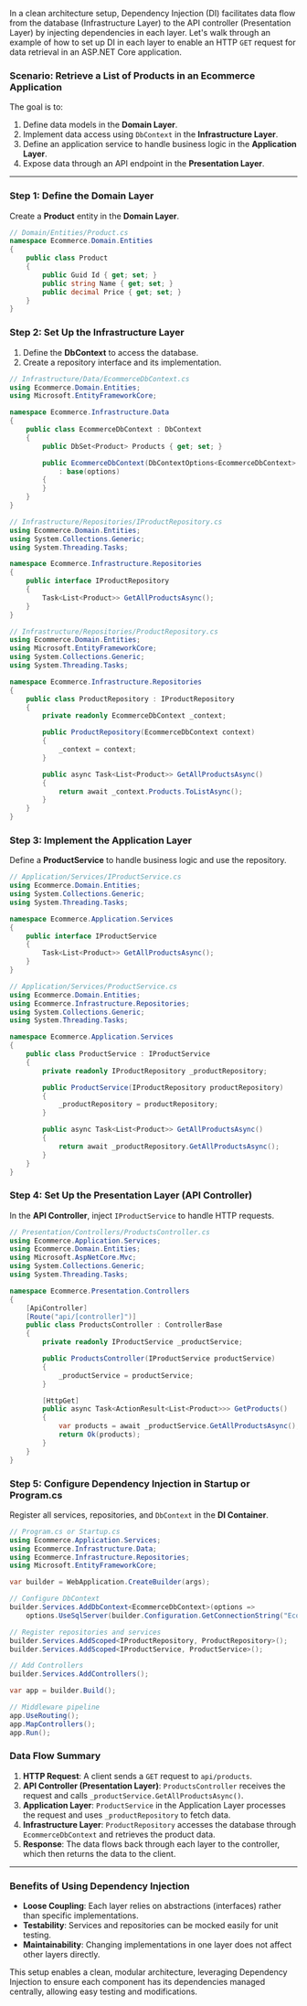 In a clean architecture setup, Dependency Injection (DI) facilitates data flow from the database (Infrastructure Layer) to the API controller (Presentation Layer) by injecting dependencies in each layer. Let's walk through an example of how to set up DI in each layer to enable an HTTP `GET` request for data retrieval in an ASP.NET Core application.

### Scenario: Retrieve a List of Products in an Ecommerce Application

The goal is to:
1. Define data models in the **Domain Layer**.
2. Implement data access using `DbContext` in the **Infrastructure Layer**.
3. Define an application service to handle business logic in the **Application Layer**.
4. Expose data through an API endpoint in the **Presentation Layer**.

---

### Step 1: Define the Domain Layer

Create a **Product** entity in the **Domain Layer**.

```csharp
// Domain/Entities/Product.cs
namespace Ecommerce.Domain.Entities
{
    public class Product
    {
        public Guid Id { get; set; }
        public string Name { get; set; }
        public decimal Price { get; set; }
    }
}
```

### Step 2: Set Up the Infrastructure Layer

1. Define the **DbContext** to access the database.
2. Create a repository interface and its implementation.

```csharp
// Infrastructure/Data/EcommerceDbContext.cs
using Ecommerce.Domain.Entities;
using Microsoft.EntityFrameworkCore;

namespace Ecommerce.Infrastructure.Data
{
    public class EcommerceDbContext : DbContext
    {
        public DbSet<Product> Products { get; set; }

        public EcommerceDbContext(DbContextOptions<EcommerceDbContext> options)
            : base(options)
        {
        }
    }
}

// Infrastructure/Repositories/IProductRepository.cs
using Ecommerce.Domain.Entities;
using System.Collections.Generic;
using System.Threading.Tasks;

namespace Ecommerce.Infrastructure.Repositories
{
    public interface IProductRepository
    {
        Task<List<Product>> GetAllProductsAsync();
    }
}

// Infrastructure/Repositories/ProductRepository.cs
using Ecommerce.Domain.Entities;
using Microsoft.EntityFrameworkCore;
using System.Collections.Generic;
using System.Threading.Tasks;

namespace Ecommerce.Infrastructure.Repositories
{
    public class ProductRepository : IProductRepository
    {
        private readonly EcommerceDbContext _context;

        public ProductRepository(EcommerceDbContext context)
        {
            _context = context;
        }

        public async Task<List<Product>> GetAllProductsAsync()
        {
            return await _context.Products.ToListAsync();
        }
    }
}
```

### Step 3: Implement the Application Layer

Define a **ProductService** to handle business logic and use the repository.

```csharp
// Application/Services/IProductService.cs
using Ecommerce.Domain.Entities;
using System.Collections.Generic;
using System.Threading.Tasks;

namespace Ecommerce.Application.Services
{
    public interface IProductService
    {
        Task<List<Product>> GetAllProductsAsync();
    }
}

// Application/Services/ProductService.cs
using Ecommerce.Domain.Entities;
using Ecommerce.Infrastructure.Repositories;
using System.Collections.Generic;
using System.Threading.Tasks;

namespace Ecommerce.Application.Services
{
    public class ProductService : IProductService
    {
        private readonly IProductRepository _productRepository;

        public ProductService(IProductRepository productRepository)
        {
            _productRepository = productRepository;
        }

        public async Task<List<Product>> GetAllProductsAsync()
        {
            return await _productRepository.GetAllProductsAsync();
        }
    }
}
```

### Step 4: Set Up the Presentation Layer (API Controller)

In the **API Controller**, inject `IProductService` to handle HTTP requests.

```csharp
// Presentation/Controllers/ProductsController.cs
using Ecommerce.Application.Services;
using Ecommerce.Domain.Entities;
using Microsoft.AspNetCore.Mvc;
using System.Collections.Generic;
using System.Threading.Tasks;

namespace Ecommerce.Presentation.Controllers
{
    [ApiController]
    [Route("api/[controller]")]
    public class ProductsController : ControllerBase
    {
        private readonly IProductService _productService;

        public ProductsController(IProductService productService)
        {
            _productService = productService;
        }

        [HttpGet]
        public async Task<ActionResult<List<Product>>> GetProducts()
        {
            var products = await _productService.GetAllProductsAsync();
            return Ok(products);
        }
    }
}
```

### Step 5: Configure Dependency Injection in Startup or Program.cs

Register all services, repositories, and `DbContext` in the **DI Container**.

```csharp
// Program.cs or Startup.cs
using Ecommerce.Application.Services;
using Ecommerce.Infrastructure.Data;
using Ecommerce.Infrastructure.Repositories;
using Microsoft.EntityFrameworkCore;

var builder = WebApplication.CreateBuilder(args);

// Configure DbContext
builder.Services.AddDbContext<EcommerceDbContext>(options =>
    options.UseSqlServer(builder.Configuration.GetConnectionString("EcommerceDatabase")));

// Register repositories and services
builder.Services.AddScoped<IProductRepository, ProductRepository>();
builder.Services.AddScoped<IProductService, ProductService>();

// Add Controllers
builder.Services.AddControllers();

var app = builder.Build();

// Middleware pipeline
app.UseRouting();
app.MapControllers();
app.Run();
```

### Data Flow Summary

1. **HTTP Request**: A client sends a `GET` request to `api/products`.
2. **API Controller (Presentation Layer)**: `ProductsController` receives the request and calls `_productService.GetAllProductsAsync()`.
3. **Application Layer**: `ProductService` in the Application Layer processes the request and uses `_productRepository` to fetch data.
4. **Infrastructure Layer**: `ProductRepository` accesses the database through `EcommerceDbContext` and retrieves the product data.
5. **Response**: The data flows back through each layer to the controller, which then returns the data to the client.

---

### Benefits of Using Dependency Injection

- **Loose Coupling**: Each layer relies on abstractions (interfaces) rather than specific implementations.
- **Testability**: Services and repositories can be mocked easily for unit testing.
- **Maintainability**: Changing implementations in one layer does not affect other layers directly. 

This setup enables a clean, modular architecture, leveraging Dependency Injection to ensure each component has its dependencies managed centrally, allowing easy testing and modifications.
